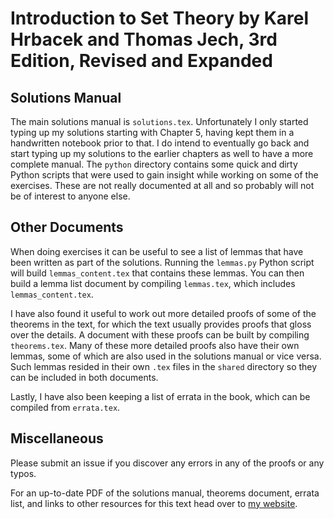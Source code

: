 Introduction to Set Theory by Karel Hrbacek and Thomas Jech, 3rd Edition, Revised and Expanded
==============================================================================================

Solutions Manual
----------------

The main solutions manual is `solutions.tex`.
Unfortunately I only started typing up my solutions starting with Chapter 5, having kept them in a handwritten notebook prior to that.
I do intend to eventually go back and start typing up my solutions to the earlier chapters as well to have a more complete manual.
The `python` directory contains some quick and dirty Python scripts that were used to gain insight while working on some of the exercises.
These are not really documented at all and so probably will not be of interest to anyone else.

Other Documents
---------------

When doing exercises it can be useful to see a list of lemmas that have been written as part of the solutions.
Running the `lemmas.py` Python script will build `lemmas_content.tex` that contains these lemmas.
You can then build a lemma list document by compiling `lemmas.tex`, which includes `lemmas_content.tex`.

I have also found it useful to work out more detailed proofs of some of the theorems in the text, for which the text usually provides proofs that gloss over the details.
A document with these proofs can be built by compiling `theorems.tex`.
Many of these more detailed proofs also have their own lemmas, some of which are also used in the solutions manual or vice versa.
Such lemmas resided in their own `.tex` files in the `shared` directory so they can be included in both documents.

Lastly, I have also been keeping a list of errata in the book, which can be compiled from `errata.tex`.

Miscellaneous
-------------

Please submit an issue if you discover any errors in any of the proofs or any typos.

For an up-to-date PDF of the solutions manual, theorems document, errata list, and links to other resources for this text head over to [my website](https://kyp4.dyndns-home.com/set-theory/).
